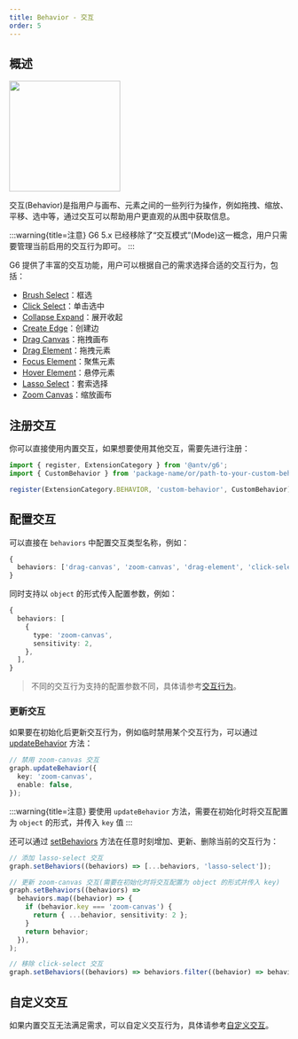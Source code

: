 ```yaml
---
title: Behavior - 交互
order: 5
---
```


## 概述

<image width="200px" src="https://mdn.alipayobjects.com/huamei_qa8qxu/afts/img/A*sa3jRqp83K4AAAAAAAAAAAAADmJ7AQ/original" />

交互(Behavior)是指用户与画布、元素之间的一些列行为操作，例如拖拽、缩放、平移、选中等，通过交互可以帮助用户更直观的从图中获取信息。

:::warning{title=注意}
G6 5.x 已经移除了“交互模式”(Mode)这一概念，用户只需要管理当前启用的交互行为即可。
:::

G6 提供了丰富的交互功能，用户可以根据自己的需求选择合适的交互行为，包括：

- [Brush Select](/api/behaviors/brush-select)：框选
- [Click Select](/api/behaviors/click-select)：单击选中
- [Collapse Expand](/api/behaviors/collapse-expand)：展开收起
- [Create Edge](/api/behaviors/create-edge)：创建边
- [Drag Canvas](/api/behaviors/drag-canvas)：拖拽画布
- [Drag Element](/api/behaviors/drag-node)：拖拽元素
- [Focus Element](/api/behaviors/focus-node)：聚焦元素
- [Hover Element](/api/behaviors/hover-node)：悬停元素
- [Lasso Select](/api/behaviors/lasso-select)：套索选择
- [Zoom Canvas](/api/behaviors/zoom-canvas)：缩放画布

## 注册交互

你可以直接使用内置交互，如果想要使用其他交互，需要先进行注册：

```typescript
import { register, ExtensionCategory } from '@antv/g6';
import { CustomBehavior } from 'package-name/or/path-to-your-custom-behavior';

register(ExtensionCategory.BEHAVIOR, 'custom-behavior', CustomBehavior);
```

## 配置交互

可以直接在 `behaviors` 中配置交互类型名称，例如：

```typescript
{
  behaviors: ['drag-canvas', 'zoom-canvas', 'drag-element', 'click-select'],
}
```

同时支持以 `object` 的形式传入配置参数，例如：

```typescript
{
  behaviors: [
    {
      type: 'zoom-canvas',
      sensitivity: 2,
    },
  ],
}
```

> 不同的交互行为支持的配置参数不同，具体请参考[交互行为](/api/behaviors)。

### 更新交互

如果要在初始化后更新交互行为，例如临时禁用某个交互行为，可以通过 [updateBehavior](/api/graph/method#updateBehavior) 方法：

```typescript
// 禁用 zoom-canvas 交互
graph.updateBehavior({
  key: 'zoom-canvas',
  enable: false,
});
```

:::warning{title=注意}
要使用 `updateBehavior` 方法，需要在初始化时将交互配置为 `object` 的形式，并传入 `key` 值
:::

还可以通过 [setBehaviors](/api/graph/method#setBehaviors) 方法在任意时刻增加、更新、删除当前的交互行为：

```typescript
// 添加 lasso-select 交互
graph.setBehaviors((behaviors) => [...behaviors, 'lasso-select']);

// 更新 zoom-canvas 交互(需要在初始化时将交互配置为 object 的形式并传入 key)
graph.setBehaviors((behaviors) =>
  behaviors.map((behavior) => {
    if (behavior.key === 'zoom-canvas') {
      return { ...behavior, sensitivity: 2 };
    }
    return behavior;
  }),
);

// 移除 click-select 交互
graph.setBehaviors((behaviors) => behaviors.filter((behavior) => behavior !== 'click-select'));
```

## 自定义交互

如果内置交互无法满足需求，可以自定义交互行为，具体请参考[自定义交互](/manual/advanced/custom-behavior)。
